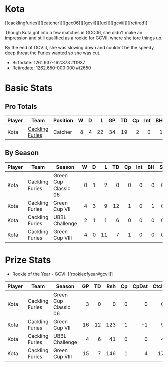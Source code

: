 # Kota

[[cacklingfuries]][[catcher]][[gcc06]][[gcvii]][[uci]][[gcviii]][[retired]]

Though Kota got into a few matches in GCC06, she didn't make an impression and still qualified as a rookie for GCVII, where she tore things up.

By the end of GCVIII, she was slowing down and couldn't be the speedy deep threat the Furies wanted so she was cut.

* Birthdate: 1261.937-162:873 #t1937
* Retiredate: 1262.650-000:000 #t2650 

# Basic Stats

## Pro Totals

| Player           | Team        | Position      | W | D | L | GP | TD | Cp | Int | BH | SI | Ki | MVP | SPP |
|------------------|-------------|---------------|--:|--:|--:|---:|---:|---:|----:|---:|---:|---:|----:|----:|
| Kota  | [Cackling Furies](../teams/cacklingfuries) | Catcher  |    8 |    4 |   22 |   34 |   19 |    2 |    0 |    1 |    0 |    0 |    4 |   81 |

## By Season

| Player | Team         | Season          | W | D | L | TD | Cp | Int | BH | SI | Ki | MVP | SPP |
|--------|--------------|-----------------|--:|--:|--:|---:|---:|----:|---:|---:|---:|----:|----:|
| Kota  | Cackling Furies | Green Cup Classic 06 |    0 |    1 |    2 |    0 |    0 |    0 |    0 |    0 |    0 |    0 |    0 |
| Kota  | Cackling Furies | Green Cup VII        |    4 |    3 |    9 |   12 |    1 |    0 |    1 |    0 |    0 |    3 |   54 |
| Kota  | Cackling Furies | UBBL Challenge       |    2 |    1 |    1 |    6 |    0 |    0 |    0 |    0 |    0 |    1 |   23 |
| Kota  | Cackling Furies | Green Cup VIII       |    4 |    0 |   11 |    7 |    1 |    0 |    0 |    0 |    0 |    1 |   27 |

# Prize Stats

* Rookie of the Year - GCVII [[rookieofyear#gcvii]]

| Player | Team         | Season          | GP | TD | Rsh | Cp | CpDst | Ctch | Int | Cas | Blk | Sck | MVP | SPP |
|--------|--------------|-----------------|---:|---:|----:|---:|------:|-----:|----:|----:|----:|----:|----:|----:|
| Kota  | Cackling Furies | Green Cup Classic 06 |  3 |    0 |    0 |    0 |     0 |    0 |    0 |    0 |    2 |    0 |    0 |    0 |
| Kota  | Cackling Furies | Green Cup VII        | 16 |   12 |  123 |    1 |    -1 |    9 |    0 |    1 |   20 |    0 |    3 |   **54** |
| Kota  | Cackling Furies | UBBL Challenge       |  4 |    6 |   41 |    0 |     0 |    4 |    0 |    0 |    6 |    0 |    1 |   23 |
| Kota  | Cackling Furies | Green Cup VIII       | 15 |    7 |  146 |    1 |     4 |   17 |    0 |    0 |   27 |    3 |    1 |   27 |
